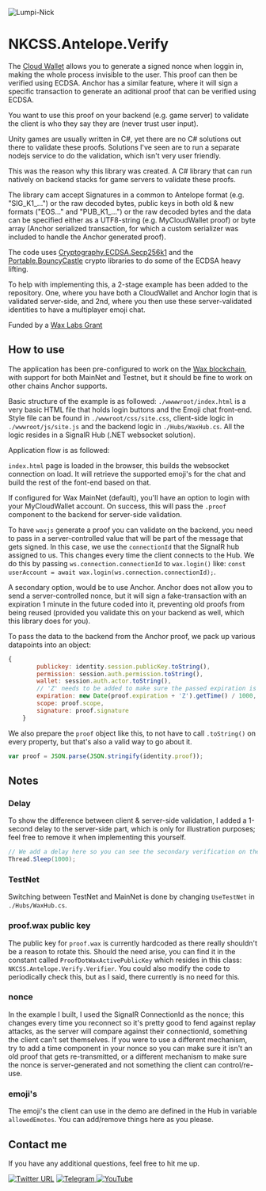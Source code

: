 ﻿![Lumpi-Nick](https://rp.naw.io/img/lumpinick.png)
# NKCSS.Antelope.Verify
The [Cloud Wallet](https://mycloudwallet.com) allows you to generate a signed nonce when loggin in, making the whole process invisible to the user. This proof can then be verified using ECDSA. Anchor has a similar feature, where it will sign a specific transaction to generate an aditional proof that can be verified using ECDSA.

You want to use this proof on your backend (e.g. game server) to validate the client is who they say they are (never trust user input).

Unity games are usually written in C#, yet there are no C# solutions out there to validate these proofs. Solutions I've seen are to run a separate nodejs service to do the validation, which isn't very user friendly.

This was the reason why this library was created. A C# library that can run natively on backend stacks for game servers to validate these proofs.

The library cam accept Signatures in a common to Antelope format (e.g. "SIG_K1_...") or the raw decoded bytes, public keys in both old & new formats ("EOS..." and "PUB_K1_...") or the raw decoded bytes and the data can be specified either as a UTF8-string (e.g. MyCloudWallet proof) or byte array (Anchor serialized transaction, for which a custom serializer was included to handle the Anchor generated proof).

The code uses [Cryptography.ECDSA.Secp256k1](https://www.nuget.org/packages/Cryptography.ECDSA.Secp256k1) and the [Portable.BouncyCastle](https://www.nuget.org/packages/Portable.BouncyCastle) crypto libraries to do some of the ECDSA heavy lifting.

To help with implementing this, a 2-stage example has been added to the repository. One, where you have both a CloudWallet and Anchor login that is validated server-side, and 2nd, where you then use these server-validated identities to have a multiplayer emoji chat.

Funded by a [Wax Labs Grant](https://labs.wax.io/proposals/196)

## How to use

The application has been pre-configured to work on the [Wax blockchain](https://wax.io), with support for both MainNet and Testnet, but it should be fine to work on other chains Anchor supports.

Basic structure of the example is as followed: `./wwwwroot/index.html` is a very basic HTML file that holds login buttons and the Emoji chat front-end. Style file can be found in `./wwwroot/css/site.css`, client-side logic in `./wwwroot/js/site.js` and the backend logic in `./Hubs/WaxHub.cs`. All the logic resides in a SignalR Hub (.NET websocket solution).

Application flow is as followed:

`index.html` page is loaded in the browser, this builds the websocket connection on load. It will retrieve the supported emoji's for the chat and build the rest of the font-end based on that.

If configured for Wax MainNet (default), you'll have an option to login with your MyCloudWallet account. On success, this will pass the `.proof` component to the backend for server-side validation.

To have `waxjs` generate a proof you can validate on the backend, you need to pass in a server-controlled value that will be part of the message that gets signed. In this case, we use the `connectionId` that the SignalR hub assigned to us. This changes every time the client connects to the Hub. We do this by passing `ws.connection.connectionId` to `wax.login()` like: `const userAccount = await wax.login(ws.connection.connectionId);`.

A secondary option, would be to use Anchor. Anchor does not allow you to send a server-controlled nonce, but it will sign a fake-transaction with an expiration 1 minute in the future coded into it, preventing old proofs from being reused (provided you validate this on your backend as well, which this library does for you).

To pass the data to the backend from the Anchor proof, we pack up various datapoints into an object:

```js
{
        publickey: identity.session.publicKey.toString(),
        permission: session.auth.permission.toString(),
        wallet: session.auth.actor.toString(),
        // 'Z' needs to be added to make sure the passed expiration is treated as UTC by javascript. We pass the seconds to the backend, but the value returns ms, so we divide by 1000.
        expiration: new Date(proof.expiration + 'Z').getTime() / 1000,
        scope: proof.scope,
        signature: proof.signature
    }
```

We also prepare the `proof` object like this, to not have to call `.toString()` on every property, but that's also a valid way to go about it.

```js
var proof = JSON.parse(JSON.stringify(identity.proof));
```

## Notes

### Delay

To show the difference between client & server-side validation, I added a 1-second delay to the server-side part, which is only for illustration purposes; feel free to remove it when implementing this yourself.

```csharp
// We add a delay here so you can see the secondary verification on the front-end.
Thread.Sleep(1000);
```

### TestNet

Switching between TestNet and MainNet is done by changing `UseTestNet` in `./Hubs/WaxHub.cs`.

### proof.wax public key

The public key for `proof.wax` is currently hardcoded as there really shouldn't be a reason to rotate this. Should the need arise, you can find it in the constant called `ProofDotWaxActivePublicKey` which resides in this class: `NKCSS.Antelope.Verify.Verifier`.
You could also modify the code to periodically check this, but as I said, there currently is no need for this.

### nonce

In the example I built, I used the SignalR ConnectionId as the nonce; this changes every time you reconnect so it's pretty good to fend against replay attacks, as the server will compare against their connectionId, something the client can't set themselves. 
If you were to use a different mechanism, try to add a time component in your nonce so you can make sure it isn't an old proof that gets re-transmitted, or a different mechanism to make sure the nonce is server-generated and not something the client can control/re-use.

### emoji's

The emoji's the client can use in the demo are defined in the Hub in variable `allowedEmotes`. You can add/remove things here as you please.

## Contact me

If you have any additional questions, feel free to hit me up.

[![Twitter URL](https://img.shields.io/twitter/url/https/twitter.com/NKCSS.svg?style=social&label=Follow%20%40NKCSS)](https://twitter.com/NKCSS) 
[![Telegram](https://img.shields.io/badge/Telegram-2CA5E0?style=for-the-badge&logo=telegram&logoColor=white)
](https://t.me/NicksTechdom)[![YouTube](https://img.shields.io/badge/YouTube-%23FF0000.svg?style=for-the-badge&logo=YouTube&logoColor=white)
](https://nick.yt)